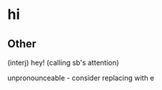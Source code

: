hi
===

Other
---

(interj) hey! (calling sb's attention)

unpronounceable - consider replacing with e